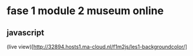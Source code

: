 # fase 1 module 2 museum online
## javascript

(live view)[http://32894.hosts1.ma-cloud.nl/f1m2js/les1-backgroundcolor/]
